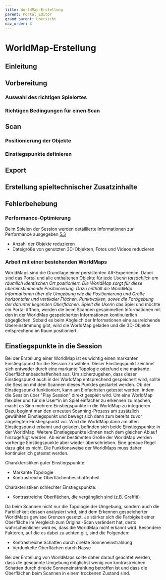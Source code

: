 ```yaml
---
title: WorldMap-Erstellung
parent: Portal Editor
grand_parent: Übersicht
nav_order: 3
---
```


# WorldMap-Erstellung

## Einleitung


## Vorbereitung

### Auswahl des richtigen Spielortes


### Richtigen Bedingungen für einen Scan


## Scan
### Positionierung der Objekte

### Einstiegspunkte definieren


## Export


## Erstellung spieltechnischer Zusatzinhalte


## Fehlerbehebung

### Performance-Optimierung

Beim Spielen der Session werden detaillierte Informationen zur Performance ausgegeben [5.3](3.2-benutzung.html#ar-session)

- Anzahl der Objekte reduzieren
- Dateigröße von genutzten 3D-Objekten, Fotos und Videos reduzieren
















### Arbeit mit einer bestehenden WorldMaps

WorldMaps sind die Grundlage einer persistenten AR-Experience. Dabei sind das Portal und alle enthaltenen Objekte für jede User*in tatsächlich am räumlich identischen Ort positioniert. Die WorldMap sorgt für diese übereinstimmende Positionierung. Dazu enthält die WorldMap Informationen über die Umgebung wie die Positionierung und Größe horizontaler und vertikaler Flächen, Punktwolken, sowie die Farbgebung der darunter liegenden Oberflächen. Spielt die User*in das Spiel und möchte ein Portal öffnen, werden die beim Scannen gesammelten Informationen mit den in der WorldMap gespeicherten Informationen kontinuierlich abgeglichen. Sobald es beim Abgleich der Informationen eine ausreichende Übereinstimmung gibt, wird die WorldMap geladen und die 3D-Objekte entsprechend im Raum positioniert.


## Einstiegspunkte in die Session

Bei der Erstellung einer WorldMap ist es wichtig einen markanten Einstiegspunkt für die Session zu wählen. Dieser Einstiegspunkt zeichnet sich entweder durch eine markante Topologie oder/und eine markante Oberflächenbeschaffenheit aus. Um sicherzugehen, dass dieser Einstiegspunkt auch in der WorldMap entsprechend gespeichert wird, sollte die Session mit dem Scannen dieses Punktes gestartet werden. Ob der Einstiegspunkt funktioniert, kann am Einfachsten getestet werden, indem die Session über "Play Session" direkt gespielt wird. Um eine WorldMap flexibler und für die User*in im Spiel einfacher zu erkennen zu machen, macht es Sinn mehrere Einstiegspunkte in die WorldMap zu integrieren. Dazu beginnt man den erneuten Scanning-Prozess am zusätzlich gewählten Einstiegspunkt und bewegt sich dann zum bereits zuvor angelegten Einstiegspunkt vor. Wird die WorldMap dann am alten Einstiegspunkt erkannt und geladen, befinden sich beide Einstiegspunkte in der WorldMap. Weitere Einstiegspunkte können nach dem gleichen Ablauf hinzugefügt werden. Ab einer bestimmten Größe der WorldMap werden vorherige Einstiegspunkte aber wieder überschrieben. Eine genaue Regel dazu gibt es nicht. Die Funktionsweise der WorldMaps muss daher kontinuierlich getestet werden.

Charakteristiken guter Einstiegspunkte:
* Markante Topologie
* Kontrastreiche Oberflächenbeschaffenheit

Charakteristiken schlechter Einstiegspunkte:
* Kontrastreiche Oberflächen, die vergänglich sind (z.B. Graffiti)


Da beim Scannen nicht nur die Topologie der Umgebung, sondern auch die Farblichkeit dessen analysiert wird, sind dem Erkennen gespeicherter WorldMaps gewisse Grenzen gesetzt. Je stärker sich die Farbigkeit einer Oberfläche im Vergleich zum Original-Scan verändert hat, desto wahrscheinlicher wird es, dass die WorldMap nicht erkannt wird. Besondere Faktoren, auf die es dabei zu achten gilt, sind die Folgenden:
* Kontrastreiche Schatten durch direkte Sonneneinstrahlung
* Verdunkelte Oberflächen durch Nässe

Bei der Erstellung von WorldMaps sollte daher darauf geachtet werden, dass die gescannte Umgebung möglichst wenig von kontrastreichen Schatten durch direkte Sonneneinstrahlung betroffen ist und dass die Oberflächen beim Scannen in einem trockenen Zustand sind.
